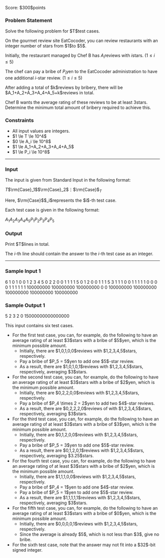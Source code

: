 
<div>

<span>

<span>

<p>
Score: $300$points
</p>

<div>

<section>

### **Problem Statement**

<p>
Solve the following problem for $T$test cases.
</p>

<p>
On the gourmet review site EatCocoder, you can review restaurants with an integer number of stars from $1$to $5$.

Initially, the restaurant managed by Chef B has $A_i$reviews with $i$stars. $(1 \le i \le 5)$

The chef can pay a bribe of $P_i$yen to the EatCocoder administration to have one additional $i$-star review. $(1 \le i \le 5)$
</p>

<p>
After adding a total of $k$reviews by bribery, there will be $A_1+A_2+A_3+A_4+A_5+k$reviews in total.

Chef B wants the average rating of these reviews to be at least $3$stars. Determine the minimum total amount of bribery required to achieve this.
</p>

</section>

</div>

<div>

<section>

### **Constraints**

<ul>

<li>
All input values are integers.
</li>

<li>
$1 \le T \le 10^4$
</li>

<li>
$0 \le A_i \le 10^8$
</li>

<li>
$1 \le A_1+A_2+A_3+A_4+A_5$
</li>

<li>
$1 \le P_i \le 10^8$
</li>

</ul>

</section>

</div>

---

<div>

<div>

<section>

### **Input**

<p>
The input is given from Standard Input in the following format:
</p>

<div>

$T$$\rm{Case}_1$$\rm{Case}_2$$\vdots$$\rm{Case}$$_T$
</div>

<p>
Here, $\rm{Case}$$_i$represents the $i$-th test case.

Each test case is given in the following format:
</p>

<div>

$A_1$$A_2$$A_3$$A_4$$A_5$$P_1$$P_2$$P_3$$P_4$$P_5$
</div>

</section>

</div>

<div>

<section>

### **Output**

<p>
Print $T$lines in total.

The $i$-th line should contain the answer to the $i$-th test case as an integer.
</p>

</section>

</div>

</div>

---

<div>

<section>

### **Sample Input 1**

<div>

6
1 0 1 0 0
1 2 3 4 5
0 2 2 0 0
1 1 1 1 5
0 1 2 0 0
1 1 1 5 3
1 1 1 0 0
1 1 1 1 1
0 0 0 0 1
1 1 1 1 1
100000000 100000000 100000000 0 0
100000000 100000000 100000000 100000000 100000000

</div>

</section>

</div>

<div>

<section>

### **Sample Output 1**

<div>

5
2
3
2
0
15000000000000000

</div>

<p>
This input contains six test cases.
</p>

<ul>

<li>
For the first test case, you can, for example, do the following to have an average rating of at least $3$stars with a bribe of $5$yen, which is the minimum possible amount.
<ul>

<li>
Initially, there are $1,0,1,0,0$reviews with $1,2,3,4,5$stars, respectively.
</li>

<li>
Pay a bribe of $P_5 = 5$yen to add one $5$-star review.
</li>

<li>
As a result, there are $1,0,1,0,1$reviews with $1,2,3,4,5$stars, respectively, averaging $3$stars.
</li>

</ul>

</li>

<li>
For the second test case, you can, for example, do the following to have an average rating of at least $3$stars with a bribe of $2$yen, which is the minimum possible amount.
<ul>

<li>
Initially, there are $0,2,2,0,0$reviews with $1,2,3,4,5$stars, respectively.
</li>

<li>
Pay a bribe of $P_4 \times 2 = 2$yen to add two $4$-star reviews.
</li>

<li>
As a result, there are $0,2,2,2,0$reviews of with $1,2,3,4,5$stars, respectively, averaging $3$stars.
</li>

</ul>

</li>

<li>
For the third test case, you can, for example, do the following to have an average rating of at least $3$stars with a bribe of $3$yen, which is the minimum possible amount.
<ul>

<li>
Initially, there are $0,1,2,0,0$reviews with $1,2,3,4,5$stars, respectively.
</li>

<li>
Pay a bribe of $P_5 = 3$yen to add one $5$-star review.
</li>

<li>
As a result, there are $0,1,2,0,1$reviews with $1,2,3,4,5$stars, respectively, averaging $3.25$stars.
</li>

</ul>

</li>

<li>
For the fourth test case, you can, for example, do the following to have an average rating of at least $3$stars with a bribe of $2$yen, which is the minimum possible amount.
<ul>

<li>
Initially, there are $1,1,1,0,0$reviews with $1,2,3,4,5$stars, respectively.
</li>

<li>
Pay a bribe of $P_4 = 1$yen to add one $4$-star review.
</li>

<li>
Pay a bribe of $P_5 = 1$yen to add one $5$-star review.
</li>

<li>
As a result, there are $1,1,1,1,1$reviews with $1,2,3,4,5$stars, respectively, averaging $3$stars.
</li>

</ul>

</li>

<li>
For the fifth test case, you can, for example, do the following to have an average rating of at least $3$stars with a bribe of $0$yen, which is the minimum possible amount.
<ul>

<li>
Initially, there are $0,0,0,0,1$reviews with $1,2,3,4,5$stars, respectively.
</li>

<li>
Since the average is already $5$, which is not less than $3$, give no bribe.
</li>

</ul>

</li>

<li>
For the sixth test case, note that the answer may not fit into a $32$-bit signed integer.
</li>

</ul>

</section>

</div>

</span>

</span>

</div>
